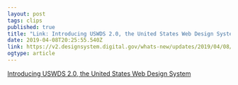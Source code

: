 ```yaml
---
layout: post 
tags: clips 
published: true 
title: "Link: Introducing USWDS 2.0, the United States Web Design System" 
date: 2019-04-08T20:25:55.540Z 
link: https://v2.designsystem.digital.gov/whats-new/updates/2019/04/08/introducing-uswds-2-0/ 
ogtype: article 
---
```

[ Introducing USWDS 2.0, the United States Web Design System ]( https://v2.designsystem.digital.gov/whats-new/updates/2019/04/08/introducing-uswds-2-0/ ) 

